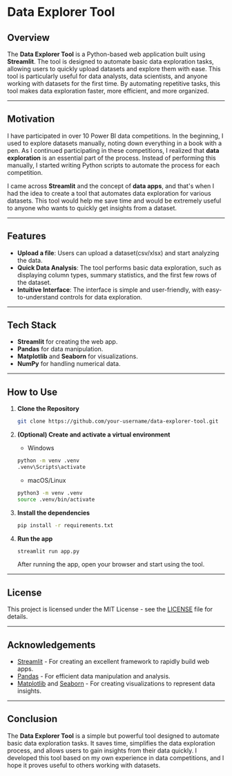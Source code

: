 # Data Explorer Tool

## Overview

The **Data Explorer Tool** is a Python-based web application built using **Streamlit**. The tool is designed to automate basic data exploration tasks, allowing users to quickly upload datasets and explore them with ease. This tool is particularly useful for data analysts, data scientists, and anyone working with datasets for the first time. By automating repetitive tasks, this tool makes data exploration faster, more efficient, and more organized.

---

## Motivation

I have participated in over 10 Power BI data competitions. In the beginning, I used to explore datasets manually, noting down everything in a book with a pen. As I continued participating in these competitions, I realized that **data exploration** is an essential part of the process. Instead of performing this manually, I started writing Python scripts to automate the process for each competition. 

I came across **Streamlit** and the concept of **data apps**, and that's when I had the idea to create a tool that automates data exploration for various datasets. This tool would help me save time and would be extremely useful to anyone who wants to quickly get insights from a dataset.

---

## Features

- **Upload a file**: Users can upload a dataset(csv/xlsx) and start analyzing the data.
- **Quick Data Analysis**: The tool performs basic data exploration, such as displaying column types, summary statistics, and the first few rows of the dataset.
- **Intuitive Interface**: The interface is simple and user-friendly, with easy-to-understand controls for data exploration.

---

## Tech Stack

- **Streamlit** for creating the web app.
- **Pandas** for data manipulation.
- **Matplotlib** and **Seaborn** for visualizations.
- **NumPy** for handling numerical data.

---

## How to Use

1. **Clone the Repository**

    ```bash
    git clone https://github.com/your-username/data-explorer-tool.git
    ```

2. **(Optional) Create and activate a virtual environment**

    * Windows
    ```bash
    python -m venv .venv
    .venv\Scripts\activate
    ```

    * macOS/Linux
    ```bash
    python3 -m venv .venv
    source .venv/bin/activate
    ```

3. **Install the dependencies**

    ```bash
    pip install -r requirements.txt
    ```

4. **Run the app**

    ```bash
    streamlit run app.py
    ```

    After running the app, open your browser and start using the tool.

---

## License

This project is licensed under the MIT License - see the [LICENSE](LICENSE) file for details.

---

## Acknowledgements

- [Streamlit](https://streamlit.io/) - For creating an excellent framework to rapidly build web apps.
- [Pandas](https://pandas.pydata.org/) - For efficient data manipulation and analysis.
- [Matplotlib](https://matplotlib.org/) and [Seaborn](https://seaborn.pydata.org/) - For creating visualizations to represent data insights.

---

## Conclusion

The **Data Explorer Tool** is a simple but powerful tool designed to automate basic data exploration tasks. It saves time, simplifies the data exploration process, and allows users to gain insights from their data quickly. I developed this tool based on my own experience in data competitions, and I hope it proves useful to others working with datasets.

